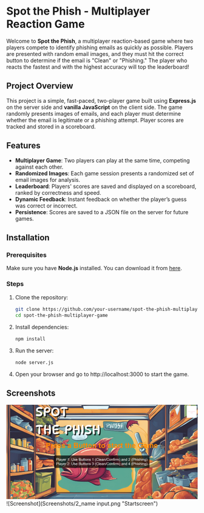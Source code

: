 # Spot the Phish - Multiplayer Reaction Game

Welcome to **Spot the Phish**, a multiplayer reaction-based game where two players compete to identify phishing emails as quickly as possible. Players are presented with random email images, and they must hit the correct button to determine if the email is "Clean" or "Phishing." The player who reacts the fastest and with the highest accuracy will top the leaderboard!

## Project Overview

This project is a simple, fast-paced, two-player game built using **Express.js** on the server side and **vanilla JavaScript** on the client side. The game randomly presents images of emails, and each player must determine whether the email is legitimate or a phishing attempt. Player scores are tracked and stored in a scoreboard.

## Features

- **Multiplayer Game**: Two players can play at the same time, competing against each other.
- **Randomized Images**: Each game session presents a randomized set of email images for analysis.
- **Leaderboard**: Players' scores are saved and displayed on a scoreboard, ranked by correctness and speed.
- **Dynamic Feedback**: Instant feedback on whether the player’s guess was correct or incorrect.
- **Persistence**: Scores are saved to a JSON file on the server for future games.

## Installation

### Prerequisites

Make sure you have **Node.js** installed. You can download it from [here](https://nodejs.org/).

### Steps

1. Clone the repository:
   ```bash
   git clone https://github.com/your-username/spot-the-phish-multiplayer-game.git
   cd spot-the-phish-multiplayer-game
   ```
2. Install dependencies:
   ```bash
   npm install
   ```
3. Run the server:
   ```bash
   node server.js
   ```
4. Open your browser and go to http://localhost:3000 to start the game.

## Screenshots
![Screenshot](Screenshots/1_startscreen.png "Startscreen")
![Screenshot](Screenshots/2_name input.png "Startscreen")
